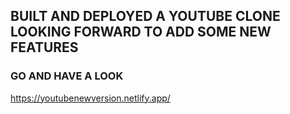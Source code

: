 ## BUILT AND DEPLOYED A YOUTUBE CLONE LOOKING FORWARD TO ADD SOME NEW FEATURES 
### GO AND HAVE A LOOK
https://youtubenewversion.netlify.app/
